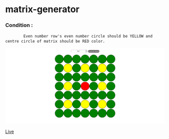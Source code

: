 # matrix-generator

### Condition : 
            Even number row's even number circle should be YELLOW and centre circle of matrix should be RED color.

<img src="matrix.png" />

<a href="https://saifulshihab.github.io/matrix-generator/" target="_blank">Live</a>

